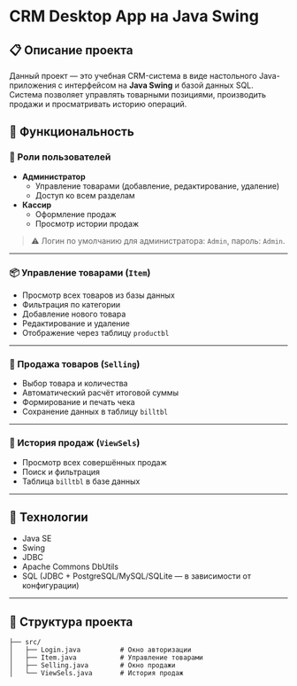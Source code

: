 # CRM Desktop App на Java Swing

## 📋 Описание проекта

Данный проект — это учебная CRM-система в виде настольного Java-приложения с интерфейсом на **Java Swing** и базой данных SQL. Система позволяет управлять товарными позициями, производить продажи и просматривать историю операций.

## 🧠 Функциональность

### 👥 Роли пользователей

- **Администратор**
  - Управление товарами (добавление, редактирование, удаление)
  - Доступ ко всем разделам
- **Кассир**
  - Оформление продаж
  - Просмотр истории продаж

> ⚠️ Логин по умолчанию для администратора: `Admin`, пароль: `Admin`.

---

### 📦 Управление товарами (`Item`)

- Просмотр всех товаров из базы данных
- Фильтрация по категории
- Добавление нового товара
- Редактирование и удаление
- Отображение через таблицу `productbl`

---

### 🛒 Продажа товаров (`Selling`)

- Выбор товара и количества
- Автоматический расчёт итоговой суммы
- Формирование и печать чека
- Сохранение данных в таблицу `billtbl`

---

### 🧾 История продаж (`ViewSels`)

- Просмотр всех совершённых продаж
- Поиск и фильтрация
- Таблица `billtbl` в базе данных

---

## 💾 Технологии

- Java SE
- Swing
- JDBC
- Apache Commons DbUtils
- SQL (JDBC + PostgreSQL/MySQL/SQLite — в зависимости от конфигурации)

---

## 📁 Структура проекта

```text
├── src/
│   ├── Login.java          # Окно авторизации
│   ├── Item.java           # Управление товарами
│   ├── Selling.java        # Окно продажи
│   └── ViewSels.java       # История продаж
